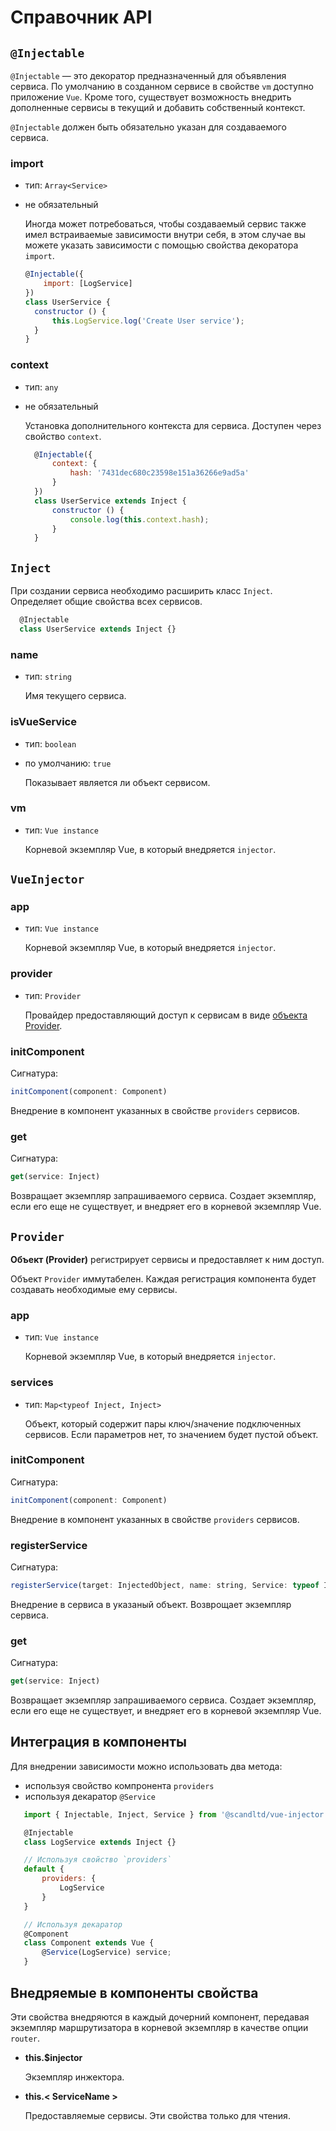 ﻿---
sidebar: auto
---

# Справочник API

## `@Injectable`

`@Injectable` — это декоратор предназначенный для объявления сервиса. По умолчанию в созданном сервисе в свойстве `vm` доступно приложение `Vue`. Кроме того, существует возможность внедрить дополненные сервисы в текущий и добавить собственный контекст.

`@Injectable` должен быть обязательно указан для создаваемого сервиса.

### import

- тип: `Array<Service>`
- не обязательный

  Иногда может потребоваться, чтобы создаваемый сервис также имел встраиваемые зависимости внутри себя, в этом случае вы можете указать зависимости с помощью свойства декоратора `import`.

  ``` js
  @Injectable({
      import: [LogService]
  })
  class UserService {
    constructor () {
        this.LogService.log('Create User service');
    }
  }
  ```

### context

- тип: `any`
- не обязательный

  Установка дополнительного контекста для сервиса. Доступен через свойство `context`.

  ``` js
    @Injectable({
        context: {
            hash: '7431dec680c23598e151a36266e9ad5a'
        }
    })
    class UserService extends Inject {
        constructor () {
            console.log(this.context.hash);
        }
    }
    ```

## `Inject`
  При создании сервиса необходимо расширить класс `Inject`. Определяет общие свойства всех сервисов.

  ``` js
    @Injectable
    class UserService extends Inject {}
  ```
### name

- тип: `string`

  Имя текущего сервиса.

### isVueService

- тип: `boolean`

- по умолчанию: `true`

  Показывает является ли объект сервисом.

### vm

- тип: `Vue instance`

  Корневой экземпляр Vue, в который внедряется `injector`.


## `VueInjector`

### app

- тип: `Vue instance`

  Корневой экземпляр Vue, в который внедряется `injector`.

### provider

- тип: `Provider`

  Провайдер предоставляющий доступ к сервисам в виде [объекта Provider](#provider-2).

### initComponent

Сигнатура:

``` js
initComponent(component: Component)
```

Внедрение в компонент указанных в свойстве `providers` сервисов.

### get

Сигнатура:

``` js
get(service: Inject)
```

Возвращает экземпляр запрашиваемого сервиса. Создает экземпляр, если его еще не существует, и внедряет его в корневой экземпляр Vue.

## `Provider`

**Объект (Provider)** регистрирует сервисы и предоставляет к ним доступ.

Объект `Provider` иммутабелен. Каждая регистрация компонента будет создавать необходимые ему сервисы.

### app

  - тип: `Vue instance`

    Корневой экземпляр Vue, в который внедряется `injector`.

### services

  - тип: `Map<typeof Inject, Inject>`

    Объект, который содержит пары ключ/значение подключенных сервисов. Если параметров нет, то значением будет пустой объект.


### initComponent

Сигнатура:

``` js
initComponent(component: Component)
```

Внедрение в компонент указанных в свойстве `providers` сервисов.

### registerService

Сигнатура:

``` js
registerService(target: InjectedObject, name: string, Service: typeof InjectableClass)
```

Внедрение в сервиса в указаный объект. Возврощает экземпляр сервиса.

### get

Сигнатура:

``` js
get(service: Inject)
```

Возвращает экземпляр запрашиваемого сервиса. Создает экземпляр, если его еще не существует, и внедряет его в корневой экземпляр Vue.

## Интеграция в компоненты

Для внедрении зависимости можно использовать два метода:
 - используя свойство компронента `providers`
 - используя декаратор `@Service`

 ``` js
    import { Injectable, Inject, Service } from '@scandltd/vue-injector'

    @Injectable
    class LogService extends Inject {}

    // Используя свойство `providers`
    default {
        providers: {
            LogService
        }
    }

    // Используя декаратор
    @Component
    class Component extends Vue {
        @Service(LogService) service;
    }
 ```

## Внедряемые в компоненты свойства

Эти свойства внедряются в каждый дочерний компонент, передавая экземпляр маршрутизатора в корневой экземпляр в качестве опции `router`.

- **this.$injector**

  Экземпляр инжектора.

- **this.< ServiceName >**

  Предоставляемые сервисы. Эти свойства только для чтения.



